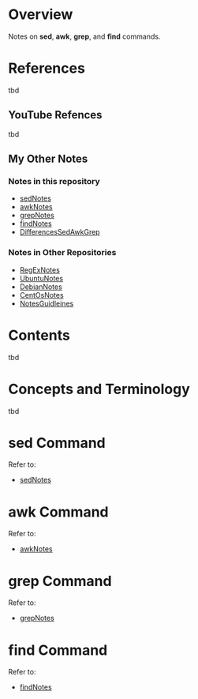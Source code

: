 # Overview

Notes on **sed**, **awk**, **grep**, and **find** commands.

# References

tbd

## YouTube Refences

tbd

## My Other Notes

### Notes in this repository

* [sedNotes](https://github.com/GitLeeRepo/SedAwkAndGrepNotes/blob/master/sedNotes.md#overview)
* [awkNotes](https://github.com/GitLeeRepo/SedAwkAndNotes/blob/master/awkNotes.md#overview)
* [grepNotes](https://github.com/GitLeeRepo/SedAwkAndGrepNotes/blob/master/grepNotes.md#overview)
* [findNotes](https://github.com/GitLeeRepo/SedAwkAndGrepNotes/blob/master/findNotes.md#overview)
* [DifferencesSedAwkGrep](https://github.com/GitLeeRepo/SedAwkAndGrepNotes/blob/master/DifferencesSedAwkGrep.md#overview)

### Notes in Other Repositories

* [RegExNotes](https://github.com/GitLeeRepo/RegExNotes/blob/master/RegExNotes.md#overview)
* [UbuntuNotes](https://github.com/GitLeeRepo/UbuntuNotes/blob/master/UbuntuNotes.md#overview)
* [DebianNotes](https://github.com/GitLeeRepo/DebianNotes/blob/master/DebianNotes.md#overview)
* [CentOsNotes](https://github.com/GitLeeRepo/CentOsNotes/blob/master/CentOsNotes.md#overview)
* [NotesGuidleines](https://github.com/GitLeeRepo/NotesGuidlines/blob/master/NotesGuidlines.md#overview)

# Contents

tbd

# Concepts and Terminology

tbd

# sed Command

Refer to:

* [sedNotes](https://github.com/GitLeeRepo/SedAwkAndGrepNotes/blob/master/sedNotes.md#overview)

# awk Command

Refer to:

* [awkNotes](https://github.com/GitLeeRepo/SedAwkAndNotes/blob/master/awkNotes.md#overview)

# grep Command

Refer to:

* [grepNotes](https://github.com/GitLeeRepo/SedAwkAndGrepNotes/blob/master/grepNotes.md#overview)

# find Command

Refer to:

* [findNotes](https://github.com/GitLeeRepo/SedAwkAndGrepNotes/blob/master/findNotes.md#overview)


